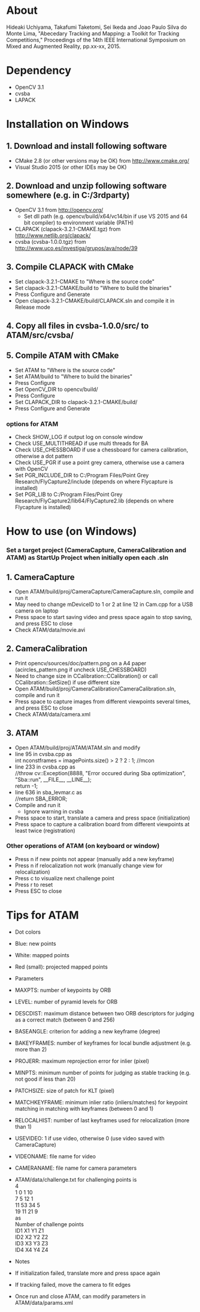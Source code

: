# About

Hideaki Uchiyama, Takafumi Taketomi, Sei Ikeda and Joao Paulo Silva do Monte Lima, "Abecedary Tracking and Mapping: a Toolkit for Tracking Competitions," Proceedings of the 14th IEEE International Symposium on Mixed and Augmented Reality, pp.xx-xx, 2015.

# Dependency
- OpenCV 3.1
- cvsba
- LAPACK

# Installation on Windows
## 1. Download and install following software

- CMake 2.8 (or other versions may be OK) from http://www.cmake.org/
- Visual Studio 2015 (or other IDEs may be OK)


## 2. Download and unzip following software somewhere (e.g. in C:/3rdparty)

- OpenCV 3.1 from http://opencv.org/
	- Set dll path (e.g. opencv/build/x64/vc14/bin if use VS 2015 and 64 bit compiler) to environment variable (PATH)
- CLAPACK (clapack-3.2.1-CMAKE.tgz) from http://www.netlib.org/clapack/
- cvsba (cvsba-1.0.0.tgz) from http://www.uco.es/investiga/grupos/ava/node/39


## 3. Compile CLAPACK with CMake

- Set clapack-3.2.1-CMAKE to "Where is the source code"
- Set clapack-3.2.1-CMAKE/build to "Where to build the binaries"
- Press Configure and Generate
- Open clapack-3.2.1-CMAKE/build/CLAPACK.sln and compile it in Release mode
		
## 4. Copy all files in cvsba-1.0.0/src/ to ATAM/src/cvsba/

## 5. Compile ATAM with CMake

- Set ATAM to "Where is the source code"	
- Set ATAM/build to "Where to build the binaries"
- Press Configure
- Set OpenCV_DIR to opencv/build/
- Press Configure
- Set CLAPACK_DIR to clapack-3.2.1-CMAKE/build/
- Press Configure and Generate

### options for ATAM
- Check SHOW_LOG if output log on console window
- Check USE_MULTITHREAD if use multi threads for BA
- Check USE_CHESSBOARD if use a chessboard for camera calibration, otherwise a dot pattern
- Check USE_PGR if use a point grey camera, otherwise use a camera with OpenCV
 - Set PGR\_INCLUDE\_DIR to C:/Program Files/Point Grey Research/FlyCapture2/include (depends on where Flycapture is installed)
 - Set PGR\_LIB to C:/Program Files/Point Grey Research/FlyCapture2/lib64/FlyCapture2.lib (depends on where Flycapture is installed)


# How to use (on Windows)
### Set a target project (CameraCapture, CameraCalibration and ATAM) as StartUp Project when initially open each .sln

## 1. CameraCapture
- Open ATAM/build/proj/CameraCapture/CameraCapture.sln, compile and run it
 - May need to change mDeviceID to 1 or 2 at line 12 in Cam.cpp for a USB camera on laptop
- Press space to start saving video and press space again to stop saving, and press ESC to close
- Check ATAM/data/movie.avi

## 2. CameraCalibration
- Print opencv/sources/doc/pattern.png on a A4 paper (acircles_pattern.png if uncheck USE\_CHESSBOARD)
 - Need to change size in CCalibration::CCalibration() or call CCalibration::SetSize() if use different size
- Open ATAM/build/proj/CameraCalibration/CameraCalibration.sln, compile and run it
- Press space to capture images from different viewpoints several times, and press ESC to close
- Check ATAM/data/camera.xml

## 3. ATAM
- Open ATAM/build/proj/ATAM/ATAM.sln and modify
 - line 95 in cvsba.cpp as  
   int nconstframes = imagePoints.size() > 2 ? 2 : 1; //mcon
 - line 233 in cvsba.cpp as  
   //throw cv::Exception(8888, "Error occured during Sba optimization", "Sba::run", \_\_FILE\_\_, \_\_LINE\_\_);  
   return -1;
 - line 636 in sba\_levmar.c as  
   //return SBA_ERROR;
- Compile and run it
    - Ignore warning in cvsba
- Press space to start, translate a camera and press space (initialization)		
- Press space to capture a calibration board from different viewpoints at least twice (registration)

### Other operations of ATAM (on keyboard or window)
 - Press n if new points not appear (manually add a new keyframe)
 - Press n if relocalization not work (manually change view for relocalization)
 - Press c to visualize next challenge point
 - Press r to reset
 - Press ESC to close

# Tips for ATAM

- Dot colors
 - Blue: new points
 - White: mapped points
 - Red (small): projected mapped points
		
- Parameters
 - MAXPTS: number of keypoints by ORB
 - LEVEL: number of pyramid levels for ORB
 - DESCDIST: maximum distance between two ORB descriptors for judging as a correct match (between 0 and 256)
 - BASEANGLE: criterion for adding a new keyframe (degree)
 - BAKEYFRAMES: number of keyframes for local bundle adjustment (e.g. more than 2)
 - PROJERR: maximum reprojection error for inlier (pixel)
 - MINPTS: minimum number of points for judging as stable tracking (e.g. not good if less than 20)
 - PATCHSIZE: size of patch for KLT (pixel)
 - MATCHKEYFRAME: minimum inlier ratio (inliers/matches) for keypoint matching in matching with keyframes (between 0 and 1)
 - RELOCALHIST: number of last keyframes used for relocalization (more than 1)
 - USEVIDEO: 1 if use video, otherwise 0 (use video saved with CameraCapture)
 - VIDEONAME: file name for video
 - CAMERANAME: file name for camera parameters

- ATAM/data/challenge.txt for challenging points is  
4  
1	0	1	10  
7	5	12	1  
11	53	34	5  
19	11	21	9  
as  
Number of challenge points  
ID1 X1 Y1 Z1  
ID2 X2 Y2 Z2  
ID3 X3 Y3 Z3  
ID4 X4 Y4 Z4


- Notes
 - If initialization failed, translate more and press space again
 - If tracking failed, move the camera to fit edges
 - Once run and close ATAM, can modify parameters in ATAM/data/params.xml 